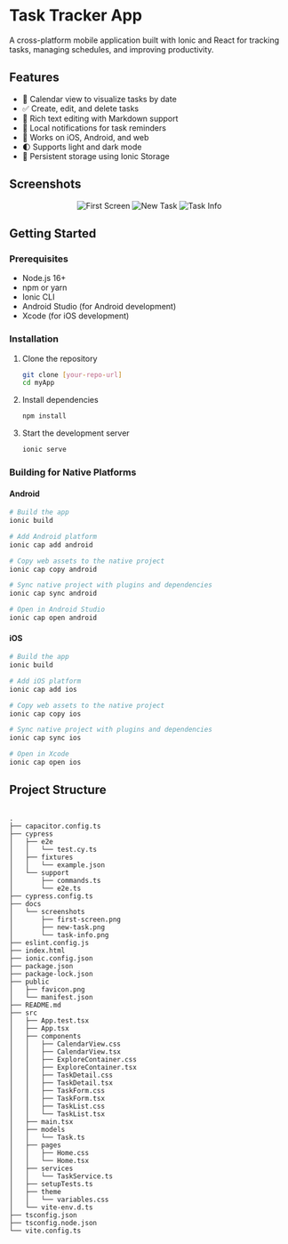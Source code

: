 # Task Tracker App

A cross-platform mobile application built with Ionic and React for tracking tasks, managing schedules, and improving productivity.

## Features

- 📅 Calendar view to visualize tasks by date
- ✅ Create, edit, and delete tasks
- 📝 Rich text editing with Markdown support
- 🔔 Local notifications for task reminders
- 📱 Works on iOS, Android, and web
- 🌓 Supports light and dark mode
- 💾 Persistent storage using Ionic Storage

## Screenshots

<div align="center">

![First Screen](docs/screenshots/first-screen.png)
![New Task](docs/screenshots/new-task.png)
![Task Info](docs/screenshots/task-info.png)

</div>

## Getting Started

### Prerequisites

- Node.js 16+
- npm or yarn
- Ionic CLI
- Android Studio (for Android development)
- Xcode (for iOS development)

### Installation

1. Clone the repository

   ```bash
   git clone [your-repo-url]
   cd myApp
   ```

2. Install dependencies

   ```bash
   npm install
   ```

3. Start the development server
   ```bash
   ionic serve
   ```

### Building for Native Platforms

#### Android

```bash
# Build the app
ionic build

# Add Android platform
ionic cap add android

# Copy web assets to the native project
ionic cap copy android

# Sync native project with plugins and dependencies
ionic cap sync android

# Open in Android Studio
ionic cap open android
```

#### iOS

```bash
# Build the app
ionic build

# Add iOS platform
ionic cap add ios

# Copy web assets to the native project
ionic cap copy ios

# Sync native project with plugins and dependencies
ionic cap sync ios

# Open in Xcode
ionic cap open ios
```

## Project Structure

```

.
├── capacitor.config.ts
├── cypress
│   ├── e2e
│   │   └── test.cy.ts
│   ├── fixtures
│   │   └── example.json
│   └── support
│       ├── commands.ts
│       └── e2e.ts
├── cypress.config.ts
├── docs
│   └── screenshots
│       ├── first-screen.png
│       ├── new-task.png
│       └── task-info.png
├── eslint.config.js
├── index.html
├── ionic.config.json
├── package.json
├── package-lock.json
├── public
│   ├── favicon.png
│   └── manifest.json
├── README.md
├── src
│   ├── App.test.tsx
│   ├── App.tsx
│   ├── components
│   │   ├── CalendarView.css
│   │   ├── CalendarView.tsx
│   │   ├── ExploreContainer.css
│   │   ├── ExploreContainer.tsx
│   │   ├── TaskDetail.css
│   │   ├── TaskDetail.tsx
│   │   ├── TaskForm.css
│   │   ├── TaskForm.tsx
│   │   ├── TaskList.css
│   │   └── TaskList.tsx
│   ├── main.tsx
│   ├── models
│   │   └── Task.ts
│   ├── pages
│   │   ├── Home.css
│   │   └── Home.tsx
│   ├── services
│   │   └── TaskService.ts
│   ├── setupTests.ts
│   ├── theme
│   │   └── variables.css
│   └── vite-env.d.ts
├── tsconfig.json
├── tsconfig.node.json
└── vite.config.ts

```

